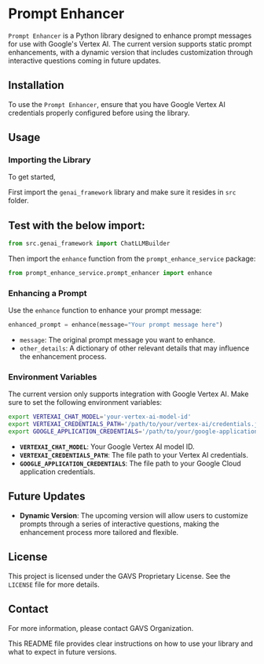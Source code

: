 
# Prompt Enhancer

`Prompt Enhancer` is a Python library designed to enhance prompt messages for use with Google's Vertex AI. The current version supports static prompt enhancements, with a dynamic version that includes customization through interactive questions coming in future updates.

## Installation

To use the `Prompt Enhancer`, ensure that you have Google Vertex AI credentials properly configured before using the library.

## Usage

### Importing the Library

To get started, 

First import the `genai_framework` library and make sure it resides in `src` folder.

## Test with the below import:
```python
from src.genai_framework import ChatLLMBuilder
```

Then import the `enhance` function from the `prompt_enhance_service` package:

```python
from prompt_enhance_service.prompt_enhancer import enhance
```

### Enhancing a Prompt

Use the `enhance` function to enhance your prompt message:

```python
enhanced_prompt = enhance(message="Your prompt message here")
```

- `message`: The original prompt message you want to enhance.
- `other_details`: A dictionary of other relevant details that may influence the enhancement process.

### Environment Variables

The current version only supports integration with Google Vertex AI. Make sure to set the following environment variables:

```bash
export VERTEXAI_CHAT_MODEL='your-vertex-ai-model-id'
export VERTEXAI_CREDENTIALS_PATH='/path/to/your/vertex-ai/credentials.json'
export GOOGLE_APPLICATION_CREDENTIALS='/path/to/your/google-application-credentials.json'
```

- **`VERTEXAI_CHAT_MODEL`**: Your Google Vertex AI model ID.
- **`VERTEXAI_CREDENTIALS_PATH`**: The file path to your Vertex AI credentials.
- **`GOOGLE_APPLICATION_CREDENTIALS`**: The file path to your Google Cloud application credentials.

## Future Updates

- **Dynamic Version**: The upcoming version will allow users to customize prompts through a series of interactive questions, making the enhancement process more tailored and flexible.

## License

This project is licensed under the GAVS Proprietary License. See the `LICENSE` file for more details.

## Contact

For more information, please contact GAVS Organization.

This README file provides clear instructions on how to use your library and what to expect in future versions.